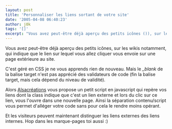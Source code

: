 ```yaml
---
layout: post
title: 'Personnaliser les liens sortant de votre site'
date: '2005-04-08 06:40:23'
author: j0k
tags: '[]'
excerpt: "Vous avez peut-être déjà aperçu des petits icônes ()), sur les wikis notamment, qui indique que le lien sur lequel vous allez cliquer vous envoie sur une page extérieure au site.     \nC'est géré en CSS je ne vous apprends rien de nouveau. Mais le *_blank* de la balise target n'est pas apprécié des validateurs de code (fin la balise target, mais cela dépend du      …"
---
```


Vous avez peut-être déjà aperçu des petits icônes, sur les wikis notamment, qui indique que le lien sur lequel vous allez cliquer vous envoie sur une page extérieure au site.

C'est géré en CSS je ne vous apprends rien de nouveau. Mais le *_blank* de la balise target n'est pas apprécié des validateurs de code (fin la balise target, mais cela dépend du niveau de validité).

Alors [Alsacréations](http://css.alsacreations.com/Tutoriels-et-articles-divers/liens-externes-nouvelle-fenetre) vous propose un petit script en javascript qui repère vos liens dont la class indique que c'est un lien externe et lors du clic sur ce lien, vous l'ouvre dans une nouvelle page. Ainsi la séparation contenu/script vous permet d'alléger votre code sans pour cela le rendre moins opérant.

Et les visiteurs peuvent maintenant distinguer les liens externes des liens internes.   Hop dans les marque-pages toi aussi :)
